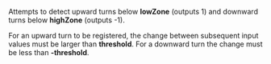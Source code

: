 
[comment]: # (TimeSeriesCanvasModule)
Attempts to detect upward turns below **lowZone** (outputs 1) and downward turns below **highZone** (outputs -1).
  


For an upward turn to be registered, the change between subsequent input values must be larger than **threshold**. For a downward turn the change must be less than **-threshold**.